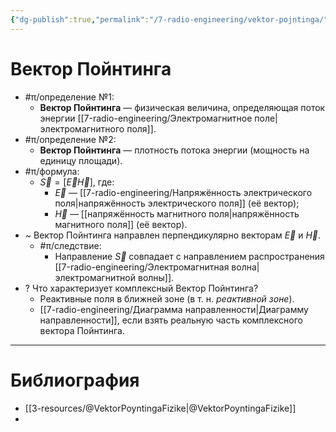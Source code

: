 ```yaml
---
{"dg-publish":true,"permalink":"/7-radio-engineering/vektor-pojntinga/","title":"Вектор Пойнтинга"}
---
```



# Вектор Пойнтинга

- #π/определение №1:
	- **Вектор Пойнтинга** — физическая величина, определяющая поток энергии [[7-radio-engineering/Электромагнитное поле\|электромагнитного поля]].
- #π/определение №2:
	- **Вектор Пойнтинга** — плотность потока энергии (мощность на единицу площади).
- #π/формула:
	- $\vec{S}=[\vec{E}\vec{H}]$, где:
		- $\vec{E}$ — [[7-radio-engineering/Напряжённость электрического поля\|напряжённость электрического поля]] (её вектор);
		- $\vec{H}$ — [[напряжённость магнитного поля\|напряжённость магнитного поля]] (её вектор).
- ~ Вектор Пойнтинга направлен перпендикулярно векторам $\vec{E}$ и $\vec{H}$.
	- #π/следствие:
		- Направление $\vec{S}$ совпадает с направлением распространения [[7-radio-engineering/Электромагнитная волна\|электромагнитной волны]].
- ? Что характеризует комплексный Вектор Пойнтинга?
	- Реактивные поля в ближней зоне (в т. н. *реактивной зоне*).
	- [[7-radio-engineering/Диаграмма направленности\|Диаграмму направленности]], если взять реальную часть комплексного вектора Пойнтинга.

---

# Библиография

- [[3-resources/@VektorPoyntingaFizike\|@VektorPoyntingaFizike]]
- 